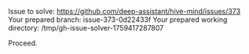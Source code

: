 Issue to solve: https://github.com/deep-assistant/hive-mind/issues/373
Your prepared branch: issue-373-0d22433f
Your prepared working directory: /tmp/gh-issue-solver-1759417287807

Proceed.